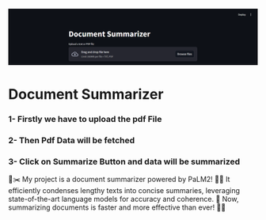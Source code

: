 ![logo](https://github.com/khuzaima2182/Document-Summarizer-using-PaLM2-and-Stream-Lit/blob/main/streamlit%20input.png)
<h1>Document Summarizer</h1>
<h3>1- Firstly we have to upload the pdf File</h3>
<h3>2- Then Pdf Data will be fetched</h3>
<h3>3- Click on Summarize Button and data will be summarized</h3>
<p>📄✂️ My project is a document summarizer powered by PaLM2! 🤖📑 It efficiently condenses lengthy texts into concise summaries, leveraging state-of-the-art language models for accuracy and coherence. 🌟 Now, summarizing documents is faster and more effective than ever! 🚀💡</p>
